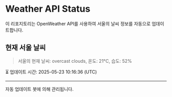 
# Weather API Status

이 리포지토리는 OpenWeather API를 사용하여 서울의 날씨 정보를 자동으로 업데이트합니다.

## 현재 서울 날씨
> 서울의 현재 날씨: overcast clouds, 온도: 21°C, 습도: 52%

⏳ 업데이트 시간: 2025-05-23 10:16:36 (UTC)

---
자동 업데이트 봇에 의해 관리됩니다.
